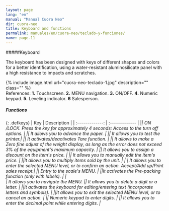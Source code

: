 ```yaml
---
layout: page
lang: "en"
manual: "Manual Cuora Neo"
dir: cuora-neo
title: Keyboard and functions
permalink: manuales/en/cuora-neo/teclado-y-funciones/
name: page-11
---
```


#####Keyboard 

The keyboard has been designed with keys of different shapes and colors for a better identification, using a water-resistant aluminosilicate panel with a high resistance to impacts and scratches.

{% include image.html url="cuora-neo-teclado-1.jpg" description="" class="" %}	 
References: 
**1.** Touchscreen. **2.** MENU navigation. **3.** ON/OFF. **4.** Numeric keypad. **5.** Leveling indicator. **6** Salesperson.

##### Functions

{: .defkeys}
| Key    | Description     |
| :-------------: | :------------- |
|<i class="systel-tecla-4 bg-3"/>| ON /LOCK. Press the key for approximately 4 seconds: Access to the turn off options. |
|<span class="systel-tecla-8"><span class="path1"></span><span class="path2"></span><span class="path3"></span><span class="path4"></span></span>| It allows you to advance the paper. |
|<i class="systel-tecla-9"/>| It allows you to test the printer.|
|<i class="systel-tecla-13"/>| It activates/deactivates Tare function. |
|<i class="systel-tecla-14"/>| It allows to make a Zero fine adjust of the weight display, as long as the error does not exceed 3% of the equipment's maximum capacity. |
|<i class="systel-tecla-18"/>| It allows you to assign a discount on the item's price. |
|<span class="systel-tecla-28"><span class="path1"></span><span class="path2"></span><span class="path3"></span><span class="path4"></span></span>| It allows you to manually edit the item's price. |
|<i class="systel-tecla-29"/>|It allows you to multiply items sold by the unit. |
|<i class="systel-tecla-30 bg-2"/> | It allows you to enter the selected MENU level, or to confirm an action. Accept/Add up/Print sales receipt.|
|<i class="systel-tecla-1 bg-3"/>| Entry to the scale's MENU. |
|<i class="systel-tecla-3"/>|It activates the Pre-packing function (only with labels). |
|<i class="systel-tecla-2"/><br><i class="systel-tecla-5"/><i class="systel-tecla-6"/><i class="systel-tecla-7"/>| It allows you to navigate the MENU.
|<i class="systel-tecla-10"/>| It allows you to delete a digit or a letter.  |
|<span class="systel-tecla-11"><span class="path1"></span><span class="path2"></span><span class="path3"></span><span class="path4"></span><span class="path5"></span><span class="path6"></span><span class="path7"></span><span class="path8"></span><span class="path9"></span><span class="path10"></span><span class="path11"></span><span class="path12"></span><span class="path13"></span></span>|It activates the keyboard for editing/entering text (incorporate letters and symbols). |
|<i class="systel-tecla-12"/>|It allows you to exit the selected MENU level, or to cancel an action. |
|<i class="systel-tecla-25"/><i class="systel-tecla-27"/><i class="systel-tecla-17"/>| Numeric keypad to enter digits. |
|<i class= "systel-tecla-27"/>| It allows you to enter the decimal point while entering digits. |
